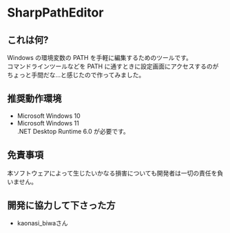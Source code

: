 # SharpPathEditor
## これは何?
Windows の環境変数の PATH を手軽に編集するためのツールです。<br>
コマンドラインツールなどを PATH に通すときに設定画面にアクセスするのがちょっと手間だな…と感じたので作ってみました。
## 推奨動作環境
- Microsoft Windows 10
- Microsoft Windows 11<br>
.NET Desktop Runtime 6.0 が必要です。
## 免責事項
本ソフトウェアによって生じたいかなる損害についても開発者は一切の責任を負いません。
## 開発に協力して下さった方
- kaonasi_biwaさん
